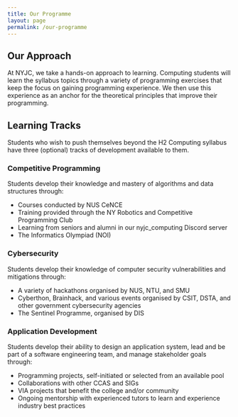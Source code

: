 ```yaml
---
title: Our Programme
layout: page
permalink: /our-programme
---
```


## Our Approach
At NYJC, we take a hands-on approach to learning. Computing students will learn the syllabus topics through a variety of programming exercises that keep the focus on gaining programming experience. We then use this experience as an anchor for the theoretical principles that improve their programming.

## Learning Tracks

Students who wish to push themselves beyond the H2 Computing syllabus have three (optional) tracks of development available to them.

### Competitive Programming

Students develop their knowledge and mastery of algorithms and data structures through:
- Courses conducted by NUS CeNCE
- Training provided through the NY Robotics and Competitive Programming Club
- Learning from seniors and alumni in our nyjc_computing Discord server
- The Informatics Olympiad (NOI)

### Cybersecurity

Students develop their knowledge of computer security vulnerabilities and mitigations through:
- A variety of hackathons organised by NUS, NTU, and SMU
- Cyberthon, Brainhack, and various events organised by CSIT, DSTA, and other government cybersecurity agencies
- The Sentinel Programme, organised by DIS

### Application Development

Students develop their ability to design an application system, lead and be part of a software engineering team, and manage stakeholder goals through:
- Programming projects, self-initiated or selected from an available pool
- Collaborations with other CCAS and SIGs
- VIA projects that benefit the college and/or community
- Ongoing mentorship with experienced tutors to learn and experience industry best practices


